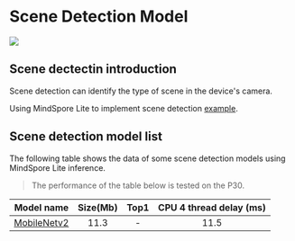# Scene Detection Model

<a href="https://gitee.com/mindspore/docs/blob/r1.6/docs/lite/docs/source_en/scene_detection_lite.md" target="_blank"><img src="https://gitee.com/mindspore/docs/raw/r1.6/resource/_static/logo_source_en.png"></a>

## Scene dectectin introduction

Scene detection can identify the type of scene in the device's camera.

Using MindSpore Lite to implement scene detection [example](https://gitee.com/mindspore/models/tree/r1.6/official/lite/scene_detection).

## Scene detection model list

The following table shows the data of some scene detection models using MindSpore Lite inference.

> The performance of the table below is tested on the P30.

| Model name              | Size(Mb)  | Top1 | CPU 4 thread delay (ms) |
|-----------------------| :----------: | :----------: | :-----------: |
| [MobileNetv2](https://download.mindspore.cn/model_zoo/official/lite/mobilenetv2_openimage_lite/mobilenetv2.ms) | 11.3 | - | 11.5 |
